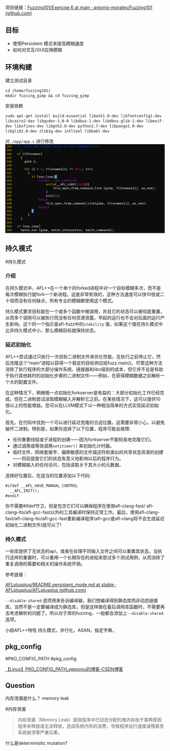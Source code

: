 项目链接：[Fuzzing101/Exercise 6 at main · antonio-morales/Fuzzing101 (github.com)](https://github.com/antonio-morales/Fuzzing101/tree/main/Exercise%206)

## 目标
- 使用Persistent 模式来提高模糊速度
- 如何对交互/GUI应用模糊

## 环境构建
建立测试目录
```
cd /home/fuzzing101/
mkdir fuzzing_gimp && cd fuzzing_gimp
```

安装依赖
```
sudo apt-get install build-essential libatk1.0-dev libfontconfig1-dev libcairo2-dev libgudev-1.0-0 libdbus-1-dev libdbus-glib-1-dev libexif-dev libxfixes-dev libgtk2.0-dev python2.7-dev libpango1.0-dev libglib2.0-dev zlib1g-dev intltool libbabl-dev
```

对`./app/app.c` 进行修改
![](images/Pasted%20image%2020230315100422.png)





## 持久模式
#持久模式

### 介绍
在持久模式中，AFL++在一个单个的forked进程中对一个目标模糊多次，而不是每次模糊执行就fork一个新进程。这是非常有效的，这种方法速度可以快10倍或二十倍而没有任何缺点，所有专业的模糊都使用这个模式。

持久模式要求目标能在一个或多个函数中被调用，并且它的状态可以被彻底重置，从而多个调用可以被执行而没有任何资源泄露，早起的运行也不会对后面的运行产生影响。这个的一个指示是afl-fuzz中的`stability` 值，如果这个值在持久模式中比非持久模式中小，那么模糊目标就保持状态。

### 延迟初始化
AFL++尝试通过只执行一次目标二进制文件来优化性能，在执行之前停止它，然后克隆这个“main”进程以获得一个稳定的目标供应给fuzz.main()。尽管这种方法消除了执行程序的大部分操作系统、链接器和libc级别的成本，但它并不总是有助于执行其他耗时的初始化步骤的二进制文件——例如，在获得模糊数据之前解析一个大的配置文件。

在这种情况下，稍微晚一点初始化forkserver是有益的：大部分初始化工作已经完成，但在二进制尝试读取模糊输入并解析它之前。在某些情况下，这可以提供10倍以上的性能增益。您可以在LLVM模式下以一种相当简单的方式实现延迟初始化。

首先，在代码中找到一个可以进行延迟克隆的合适位置。这需要非常小心，以避免破坏二进制。特别是，如果你选择了以下位置，程序可能会故障:

- 任何重要线程或子进程的创建——因为forkserver不能轻易地克隆它们。
- 通过调用或等效调用`setitimer()` 来初始化计时器。
- 临时文件、网络套接字、偏移敏感的文件描述符和类似的共享状态资源的创建——但前提是它们的状态有意义地影响以后的程序行为。
- 对模糊输入的任何访问，包括读取关于其大小的元数据。

选择好位置后，在适当的位置添加以下代码:
```
#ifdef __AFL_HAVE_MANUAL_CONTROL
  __AFL_INIT();
#endif
```

你不需要#ifdef守卫，但是包含它们可以确保程序在使用afl-clang-fast/ afl-clang-lto/afl-gcc-fast以外的工具编译时保持正常工作。最后，使用afl-clang-fast/afl-clang-lto/afl-gcc-fast重新编译程序(afl-gcc或afl-clang将不会生成延迟初始化二进制文件)就可以了!

### 持久模式
一些库提供了无状态的api，或者在处理不同输入文件之间可以重置其状态。当执行这样的重置时，可以重用一个长期存在的进程来尝试多个测试用例，从而消除了重复调用的需要和相关的操作系统开销。











参考链接：

[AFLplusplus/README.persistent_mode.md at stable · AFLplusplus/AFLplusplus (github.com)](https://github.com/AFLplusplus/AFLplusplus/blob/stable/instrumentation/README.persistent_mode.md)




`--disable-shared` 选项用来告诉编译器，我们想编译得到静态库而非动态链接库。当然不是一定要编译成为静态库，但是这样做在最后调用库函数时，不需要再去考虑解析的问题了。所以对于库的fuzzing，一般都会添加上`--disable-shared` 选项。

小结AFL++特性
持久模式，并行化，ASAN，指定字典，

## pkg_config
#PKG_CONFIG_PATH   #pkg_config

[【Linux】PKG_CONFIG_PATH_yepoyou的博客-CSDN博客](https://blog.csdn.net/qq_36182852/article/details/109680418)



## Question
内存泄漏是什么？ memory leak

#内存泄漏 

>内存泄漏（Memory Leak）是指程序中已动态分配的堆内存由于某种原因程序未释放或无法释放，造成系统内存的浪费，导致程序运行速度减慢甚至系统崩溃等严重后果。

什么是deterministic mutation?

